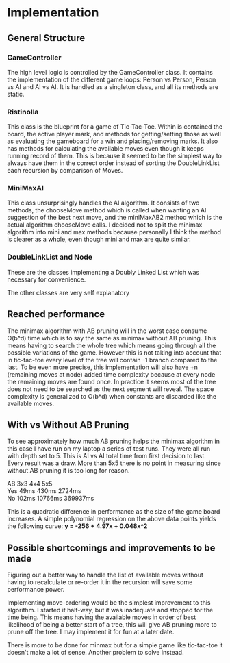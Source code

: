 # Implementation

## General Structure
### GameController
The high level logic is controlled by the GameController class. It contains
the implementation of the different game loops: Person vs Person, Person vs AI and AI vs AI. It is handled as a singleton class, and all its methods are static.

### Ristinolla
This class is the blueprint for a game of Tic-Tac-Toe. Within is contained the board, the active player mark, and methods for getting/setting those as well as evaluating the gameboard for a win and placing/removing marks. It also has methods for calculating the available moves even though it keeps running record of them. This is because it seemed to be the simplest way to always have them in the correct order instead of sorting the DoubleLinkList each recursion by comparison of Moves.

### MiniMaxAI
This class unsurprisingly handles the AI algorithm. It consists of two methods,
the chooseMove method which is called when wanting an AI suggestion of the best next move, and the miniMaxAB2 method which is the actual algorithm chooseMove calls. I decided not to split the minimax algorithm into mini and max methods because personally I think the method is clearer as a whole, even though mini and max are quite similar.

### DoubleLinkList and Node
These are the classes implementing a Doubly Linked List which was necessary for convenience.

The other classes are very self explanatory

## Reached performance
The minimax algorithm with AB pruning will in the worst case consume O(b^d) time
which is to say the same as minimax without AB pruning. This means having to search the whole tree which means going through all the possible variations of the game. However this is not taking into account that in tic-tac-toe every level of the tree will contain -1 branch compared to the last. To be even more precise, this implementation will also have +n (remaining moves at node) added time complexity because at every node the remaining moves are found once.
In practice it seems most of the tree does not need to be searched as the next segment will reveal. The space complexity is generalized to O(b*d) when constants are discarded like the available moves.

## With vs Without AB Pruning
To see approximately how much AB pruning helps the minimax algorithm in this case I have run on my laptop a series of test runs. They were all run with depth set to 5. This is AI vs AI total time from first decision to last. Every result was a draw. More than 5x5 there is no point in measuring since without AB pruning it is too long for reason.

AB   3x3     4x4     5x5  
Yes  49ms   430ms    2724ms  
No   102ms  10766ms  369937ms  

This is a quadratic difference in performance as the size of the game board increases. A simple polynomial regression on the above data points yields the following curve: **y = -256 + 4.97x + 0.048x^2**

## Possible shortcomings and improvements to be made
Figuring out a better way to handle the list of available moves without
having to recalculate or re-order it in the recursion will save some performance power.

Implementing move-ordering would be the simplest improvement to this algorithm. I started it half-way, but it was inadequate and stopped for the time being. This means having the available moves in order of best likelihood of being a better start of a tree, this will give AB pruning more to prune off the tree. I may implement it for fun at a later date.

There is more to be done for minmax but for a simple game like tic-tac-toe it doesn't make a lot of sense. Another problem to solve instead.

